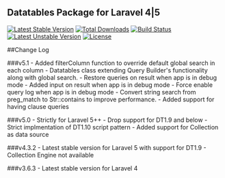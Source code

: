 ## Datatables Package for Laravel 4|5

[![Latest Stable Version](https://poser.pugx.org/yajra/laravel-datatables-oracle/v/stable.png)](https://packagist.org/packages/yajra/laravel-datatables-oracle)
[![Total Downloads](https://poser.pugx.org/yajra/laravel-datatables-oracle/downloads.png)](https://packagist.org/packages/yajra/laravel-datatables-oracle)
[![Build Status](https://travis-ci.org/yajra/laravel-datatables.png?branch=master)](https://travis-ci.org/yajra/laravel-datatables)
[![Latest Unstable Version](https://poser.pugx.org/yajra/laravel-datatables-oracle/v/unstable.svg)](https://packagist.org/packages/yajra/laravel-datatables-oracle)
[![License](https://poser.pugx.org/yajra/laravel-datatables-oracle/license.svg)](https://packagist.org/packages/yajra/laravel-datatables-oracle)

##Change Log

###v5.1
    - Added filterColumn function to override default global search in each column
    - Datatables class extending Query Builder's functionality along with global search.
    - Restore queries on result when app is in debug mode
    - Added input on result when app is in debug mode
    - Force enable query log when app is in debug mode
    - Convert string search from preg_match to Str::contains to improve performance.
    - Added support for having clause queries

###v5.0
    - Strictly for Laravel 5++
    - Drop support for DT1.9 and below
    - Strict implmentation of DT1.10 script pattern
    - Added support for Collection as data source

###v4.3.2
    - Latest stable version for Laravel 5 with support for DT1.9
    - Collection Engine not available

###v3.6.3
    - Latest stable version for Laravel 4
